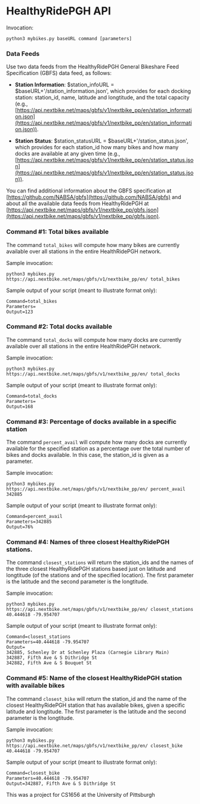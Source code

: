 # HealthyRidePGH API
Invocation:
```
python3 mybikes.py baseURL command [parameters]  
```

### Data Feeds
Use two data feeds from the HealthyRidePGH General Bikeshare Feed Specification (GBFS) data feed, as follows:
* **Station Information**: $station_infoURL = $baseURL+'/station_information.json', which provides for each docking station: station_id, name, latitude 
 and longtitude, and the total capacity (e.g., [https://api.nextbike.net/maps/gbfs/v1/nextbike_pp/en/station_information.json](https://api.nextbike.net/maps/gbfs/v1/nextbike_pp/en/station_information.json)).   

* **Station Status**: $station_statusURL = $baseURL+'/station_status.json', which provides for each station_id how many bikes and how many docks are available at any given time (e.g., [https://api.nextbike.net/maps/gbfs/v1/nextbike_pp/en/station_status.json](https://api.nextbike.net/maps/gbfs/v1/nextbike_pp/en/station_status.json)).

You can find additional information about the GBFS specification at [https://github.com/NABSA/gbfs](https://github.com/NABSA/gbfs) and about all the available data feeds from HealthyRidePGH at [https://api.nextbike.net/maps/gbfs/v1/nextbike_pp/gbfs.json](https://api.nextbike.net/maps/gbfs/v1/nextbike_pp/gbfs.json).

### Command #1: Total bikes available
The command `total_bikes` will compute how many bikes are currently available over all stations in the entire HealthRidePGH network. 

Sample invocation:
```
python3 mybikes.py https://api.nextbike.net/maps/gbfs/v1/nextbike_pp/en/ total_bikes
```

Sample output of your script (meant to illustrate format only):
```
Command=total_bikes 
Parameters=
Output=123
```

### Command #2: Total docks available
The command `total_docks` will compute how many docks are currently available over all stations in the entire HealthRidePGH network. 

Sample invocation:
```
python3 mybikes.py https://api.nextbike.net/maps/gbfs/v1/nextbike_pp/en/ total_docks
```

Sample output of your script (meant to illustrate format only):
```
Command=total_docks
Parameters=
Output=168
```

### Command #3: Percentage of docks available in a specific station
The command `percent_avail` will compute how many docks are currently available for the specified station as a percentage over the total number of bikes and docks available. In this case, the station_id is given as a parameter.

Sample invocation:
```
python3 mybikes.py https://api.nextbike.net/maps/gbfs/v1/nextbike_pp/en/ percent_avail 342885
```

Sample output of your script (meant to illustrate format only):
```
Command=percent_avail
Parameters=342885
Output=76%
```
### Command #4: Names of three closest HealthyRidePGH stations.
The command `closest_stations` will return the station_ids and the names of the three closest HealthyRidePGH stations based just on latitude and longtitude (of the stations and of the specified location). The first parameter is the latitude and the second parameter is the longtitude. 

Sample invocation:
```
python3 mybikes.py https://api.nextbike.net/maps/gbfs/v1/nextbike_pp/en/ closest_stations 40.444618 -79.954707
```

Sample output of your script (meant to illustrate format only):
```
Command=closest_stations
Parameters=40.444618 -79.954707
Output=
342885, Schenley Dr at Schenley Plaza (Carnegie Library Main) 
342887, Fifth Ave & S Dithridge St
342882, Fifth Ave & S Bouquet St
```

### Command #5: Name of the closest HealthyRidePGH station with available bikes
The command `closest_bike` will return the station_id and the name of the closest HealthyRidePGH station that has available bikes, given a specific latitude and longtitude. The first parameter is the latitude and the second parameter is the longtitude. 

Sample invocation:
```
python3 mybikes.py https://api.nextbike.net/maps/gbfs/v1/nextbike_pp/en/ closest_bike 40.444618 -79.954707
```

Sample output of your script (meant to illustrate format only):
```
Command=closest_bike
Parameters=40.444618 -79.954707
Output=342887, Fifth Ave & S Dithridge St
```
This was a project for CS1656 at the University of Pittsburgh
